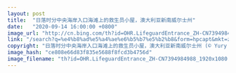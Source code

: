 ```yaml
---
layout: post
title:  "日落时分中央海岸入口海滩上的救生员小屋，澳大利亚新南威尔士州"
date:   "2020-09-14 16:00:00 +0800"
image_url: "http://cn.bing.com/th?id=OHR.LifeguardEntrance_ZH-CN7394984988_1920x1080.jpg&rf=LaDigue_1920x1080.jpg&pid=hp"
link: "/search?q=%e4%b8%ad%e5%a4%ae%e6%b5%b7%e5%b2%b8&form=hpcapt&mkt=zh-cn"
copyright: "日落时分中央海岸入口海滩上的救生员小屋，澳大利亚新南威尔士州 (© Yury Prokopenko/Getty Images)"
image_hash: "ce808e66d83f835e5688f8fcd3b4756d"
image_filename: "th?id=OHR.LifeguardEntrance_ZH-CN7394984988_1920x1080.jpg&rf=LaDigue_1920x1080.jpg&pid=hp"
---
```

